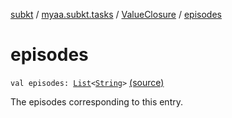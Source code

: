 [subkt](../../index.md) / [myaa.subkt.tasks](../index.md) / [ValueClosure](index.md) / [episodes](./episodes.md)

# episodes

`val episodes: `[`List`](https://kotlinlang.org/api/latest/jvm/stdlib/kotlin.collections/-list/index.html)`<`[`String`](https://kotlinlang.org/api/latest/jvm/stdlib/kotlin/-string/index.html)`>` [(source)](https://github.com/Myaamori/SubKt/blob/0.1.8/src/main/kotlin/myaa/subkt/tasks/tasks.kt#L430)

The episodes corresponding to this entry.

